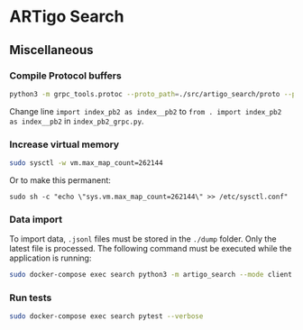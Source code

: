 # ARTigo Search


## Miscellaneous

### Compile Protocol buffers
```sh
python3 -m grpc_tools.protoc --proto_path=./src/artigo_search/proto --python_out=./src/artigo_search --grpc_python_out=./src/artigo_search index.proto
```

Change line `import index_pb2 as index__pb2` to `from . import index_pb2 as index__pb2` in `index_pb2_grpc.py`.

### Increase virtual memory
```sh
sudo sysctl -w vm.max_map_count=262144
```
Or to make this permanent:
```
sudo sh -c "echo \"sys.vm.max_map_count=262144\" >> /etc/sysctl.conf"
```

### Data import
To import data, `.jsonl` files must be stored in the `./dump` folder. Only the latest file is processed. The following command must be executed while the application is running:
```sh
sudo docker-compose exec search python3 -m artigo_search --mode client --task insert
```

### Run tests
```sh
sudo docker-compose exec search pytest --verbose
```
